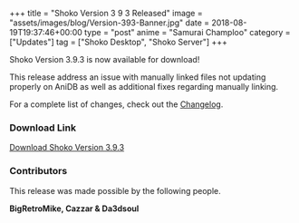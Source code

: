 +++
title = "Shoko Version 3 9 3 Released"
image = "assets/images/blog/Version-393-Banner.jpg"
date = 2018-08-19T19:37:46+00:00
type = "post"
anime = "Samurai Champloo"
category = ["Updates"]
tag = ["Shoko Desktop", "Shoko Server"]
+++

Shoko Version 3.9.3 is now available for download!

This release address an issue with manually linked files not updating properly on AniDB as well as additional fixes regarding manually linking. 

For a complete list of changes, check out the [Changelog](https://docs.shokoanime.com/changelog.html).

### Download Link

[Download Shoko Version 3.9.3](https://shokoanime.com/downloads/)

### Contributors

This release was made possible by the following people.

**BigRetroMike, Cazzar & Da3dsoul**

